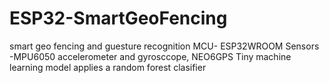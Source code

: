 # ESP32-SmartGeoFencing
smart geo fencing and guesture recognition 
MCU- ESP32WROOM
Sensors -MPU6050 accelerometer and gyrosccope, NEO6GPS
Tiny machine learning model applies a random forest clasifier

